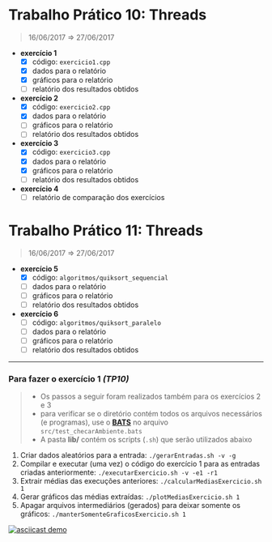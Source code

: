 <!-- GNUPLOT
http://gnuplot.sourceforge.net/docs_4.2/
http://gnuplot.sourceforge.net/demo/fit.html
http://gnuplot.sourceforge.net/demo_5.0/lines_arrows.html
http://www.gnuplotting.org/tag/linespoints/
http://alvinalexander.com/technology/gnuplot-charts-graphs-examples
http://linux.byexamples.com/archives/487/plot-your-graphs-with-command-line-gnuplot/
-->

<!-- ESPECIFICAÇÃO
Os exercícios requerem a execução e medição de tempo sob diferentes configurações
de quantidade de threads e de quantidade dos dados. Estes resultados deversão ser
colocados em uma tabela. Com o intuito de minimizar efeitos locais, é exigido que
os dados contenham os valores médios de pelo menos três execuções em cada configuração,

Como este trabalho visa medir o tempo de execução para diversas configurações.
Para o cálculo do tempo de execução pode ser usado tanto o gettimeofday ou clock_gettime

DIA DA ENTREGA: 22/06 até 23:59
O relatório deve incluir também a arquitetura da máquina em que foram feito os testes.
-->

# Trabalho Prático 10: Threads
> 16/06/2017 ⇒ 27/06/2017

- **exercício 1**
	- [x] código: `exercicio1.cpp`
	- [x] dados para o relatório
	- [x] gráficos para o relatório
	- [ ] relatório dos resultados obtidos
- **exercício 2**
	- [x] código: `exercicio2.cpp`
	- [x] dados para o relatório
	- [ ] gráficos para o relatório
	- [ ] relatório dos resultados obtidos
- **exercício 3**
	- [x] código: `exercicio3.cpp`
	- [x] dados para o relatório
	- [x] gráficos para o relatório
	- [ ] relatório dos resultados obtidos
- **exercício 4**
	- [ ] relatório de comparação dos exercícios

# Trabalho Prático 11: Threads
> 16/06/2017 ⇒ 27/06/2017

- **exercício 5**
	- [x] código: `algoritmos/quiksort_sequencial`
	- [ ] dados para o relatório
	- [ ] gráficos para o relatório
	- [ ] relatório dos resultados obtidos
- **exercício 6**
	- [ ] código: `algoritmos/quiksort_paralelo`
	- [ ] dados para o relatório
	- [ ] gráficos para o relatório
	- [ ] relatório dos resultados obtidos

---

### Para fazer o exercício 1 _(TP10)_
> - Os passos a seguir foram realizados também para os exercícios 2 e 3
> - para verificar se o diretório contém todos os arquivos necessários (e programas), use o **[BATS](https://github.com/sstephenson/bats)** no arquivo `src/test_checarAmbiente.bats`
> - A pasta **lib/** contém os scripts (`.sh`) que serão utilizados abaixo






1. Criar dados aleatórios para a entrada: `./gerarEntradas.sh -v -g`
2. Compilar e executar (uma vez) o código do exercício 1 para as entradas criadas anteriormente: `./executarExercicio.sh -v -e1 -r1`
3. Extrair médias das execuções anteriores: `./calcularMediasExercicio.sh 1`
4. Gerar gráficos das médias extraídas: `./plotMediasExercicio.sh 1`
5. Apagar arquivos intermediários (gerados) para deixar somente os gráficos: `./manterSomenteGraficosExercicio.sh 1`

[![asciicast demo](https://asciinema.org/a/yiM7LNc8uojkJoS1am3ypBLFc.png)](https://asciinema.org/a/yiM7LNc8uojkJoS1am3ypBLFc)
